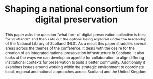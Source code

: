 ---
abstract: "This paper asks the question “what form of digital preservation collective
  is best for Scotland?” and then sets out the options being explored under the leadership
  of the National Library of Scotland (NLS). As a result this paper straddles several
  areas across the themes of the conference. It deals with the desire for the creation
  of an integrated national preservation infrastructure in Scotland. It also looks
  at the ways we can develop an appetite for collaboration to align differing institutional
  contexts for preservation to build a better community. Additionally it examines
  issues around working within the strategic environment to coordinate local, regional
  and national approaches across Scotland and the United Kingdom. \n"
creators:
- Mead, Darryl
date: null
document_url: https://services.phaidra.univie.ac.at/api/object/o:378121/download
grand_parent: iPRES
institutions: []
keywords:
- scotland
- national library of scotland
- digital preservation coalition building
landing_page_url: https://phaidra.univie.ac.at/o:378121
language: eng
layout: publication
license: CC BY-NC-SA 3.0 AT
notes_url: null
parent: iPRES 2014
presentation_url: null
publication_type: paper
size: 66240
source_name: iPRES
title: Shaping a national consortium for digital preservation
year: 2014
---